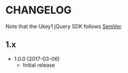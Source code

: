 # CHANGELOG

Note that the Ukey1 jQuery SDK follows [SemVer](http://semver.org/).


## 1.x

- 1.0.0 (2017-03-06)
  - Initial release
